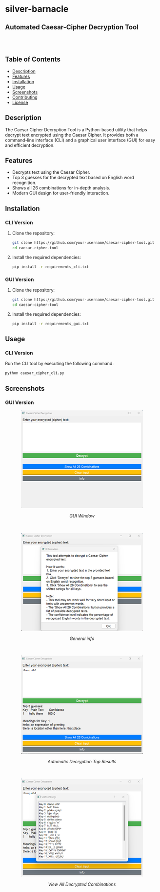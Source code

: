 # silver-barnacle
## Automated Caesar-Cipher Decryption Tool
<br>
<br>

## Table of Contents

- [Description](#description)
- [Features](#features)
- [Installation](#installation)
- [Usage](#usage)
- [Screenshots](#screenshots)
- [Contributing](#contributing)
- [License](#license)

## Description

The Caesar Cipher Decryption Tool is a Python-based utility that helps decrypt text encrypted using the Caesar Cipher. It provides both a command-line interface (CLI) and a graphical user interface (GUI) for easy and efficient decryption.

## Features

- Decrypts text using the Caesar Cipher.
- Top 3 guesses for the decrypted text based on English word recognition.
- Shows all 26 combinations for in-depth analysis.
- Modern GUI design for user-friendly interaction.

## Installation

### CLI Version

1. Clone the repository:

    ```bash
    git clone https://github.com/your-username/caesar-cipher-tool.git
    cd caesar-cipher-tool
    ```

2. Install the required dependencies:

    ```bash
    pip install -r requirements_cli.txt
    ```

### GUI Version

1. Clone the repository:

    ```bash
    git clone https://github.com/your-username/caesar-cipher-tool.git
    cd caesar-cipher-tool
    ```

2. Install the required dependencies:

    ```bash
    pip install -r requirements_gui.txt
    ```

## Usage

### CLI Version

Run the CLI tool by executing the following command:

```bash
python caesar_cipher_cli.py
```

## Screenshots

### GUI Version

<div align="center">
  <img src="screenshots/gui-screenshot-window.png" alt="GUI Window" width="400">
  <p><em>GUI Window</em></p>
</div>
<br><br>
<div align="center">
  <img src="screenshots/gui-screenshot-info.png" alt="General info" width="400">
  <p><em>General info</em></p>
</div>
<br><br>
<div align="center">
  <img src="screenshots/gui-screenshot-decrypt.png" alt="Automatic Decryption Top Results" width="400">
  <p><em>Automatic Decryption Top Results</em></p>
</div>
<br><br>
<div align="center">
  <img src="screenshots/gui-screenshot-all-combos.png" alt="View All Decrypted Combinations" width="400">
  <p><em>View All Decrypted Combinations</em></p>
</div>

